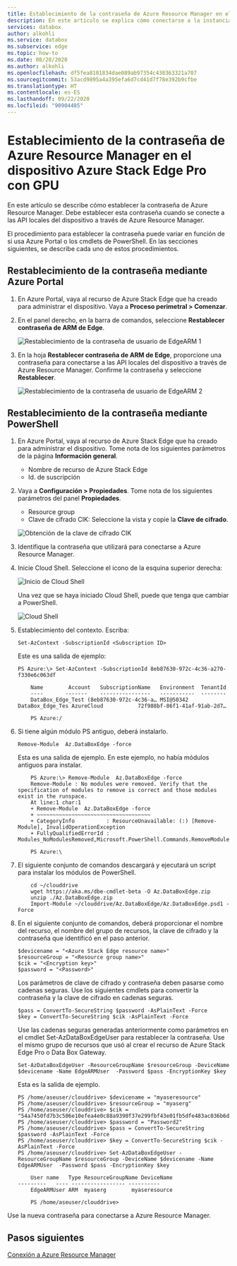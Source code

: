 ```yaml
---
title: Establecimiento de la contraseña de Azure Resource Manager en el dispositivo Azure Stack Edge Pro con GPU
description: En este artículo se explica cómo conectarse a la instancia de Azure Resource Manager que se ejecuta en Azure Stack Edge Pro con GPU a través de Azure PowerShell.
services: databox
author: alkohli
ms.service: databox
ms.subservice: edge
ms.topic: how-to
ms.date: 08/28/2020
ms.author: alkohli
ms.openlocfilehash: df5fea8101834dae089ab97354c438363321a707
ms.sourcegitcommit: 53acd9895a4a395efa6d7cd41d7f78e392b9cfbe
ms.translationtype: HT
ms.contentlocale: es-ES
ms.lasthandoff: 09/22/2020
ms.locfileid: "90904485"
---
```

# <a name="set-azure-resource-manager-password-on-azure-stack-edge-pro-gpu-device"></a>Establecimiento de la contraseña de Azure Resource Manager en el dispositivo Azure Stack Edge Pro con GPU

<!--[!INCLUDE [applies-to-skus](../../includes/azure-stack-edge-applies-to-all-sku.md)]-->

En este artículo se describe cómo establecer la contraseña de Azure Resource Manager. Debe establecer esta contraseña cuando se conecte a las API locales del dispositivo a través de Azure Resource Manager.

El procedimiento para establecer la contraseña puede variar en función de si usa Azure Portal o los cmdlets de PowerShell. En las secciones siguientes, se describe cada uno de estos procedimientos.


## <a name="reset-password-via-the-azure-portal"></a>Restablecimiento de la contraseña mediante Azure Portal

1. En Azure Portal, vaya al recurso de Azure Stack Edge que ha creado para administrar el dispositivo. Vaya a **Proceso perimetral > Comenzar**.

2. En el panel derecho, en la barra de comandos, seleccione **Restablecer contraseña de ARM de Edge**. 

    ![Restablecimiento de la contraseña de usuario de EdgeARM 1](media/azure-stack-edge-j-series-set-azure-resource-manager-password/set-edgearm-password-1.png)

3. En la hoja **Restablecer contraseña de ARM de Edge**, proporcione una contraseña para conectarse a las API locales del dispositivo a través de Azure Resource Manager. Confirme la contraseña y seleccione **Restablecer**.

    ![Restablecimiento de la contraseña de usuario de EdgeARM 2](media/azure-stack-edge-j-series-set-azure-resource-manager-password/set-edgearm-password-2.png)



## <a name="reset-password-via-powershell"></a>Restablecimiento de la contraseña mediante PowerShell

1. En Azure Portal, vaya al recurso de Azure Stack Edge que ha creado para administrar el dispositivo. Tome nota de los siguientes parámetros de la página **Información general**.

    - Nombre de recurso de Azure Stack Edge
    - Id. de suscripción

2. Vaya a **Configuración > Propiedades**. Tome nota de los siguientes parámetros del panel **Propiedades**.

    - Resource group
    - Clave de cifrado CIK: Seleccione la vista y copie la **Clave de cifrado**.

    ![Obtención de la clave de cifrado CIK](media/azure-stack-edge-j-series-set-azure-resource-manager-password/get-cik-portal.png)
 
3. Identifique la contraseña que utilizará para conectarse a Azure Resource Manager.

4. Inicie Cloud Shell. Seleccione el icono de la esquina superior derecha:

    ![Inicio de Cloud Shell](media/azure-stack-edge-j-series-set-azure-resource-manager-password/start-cloud-shell.png) 

    Una vez que se haya iniciado Cloud Shell, puede que tenga que cambiar a PowerShell.

    ![Cloud Shell](media/azure-stack-edge-j-series-set-azure-resource-manager-password/cloud-shell.png)   


5. Establecimiento del contexto. Escriba:

    `Set-AzContext -SubscriptionId <Subscription ID>`

    Este es una salida de ejemplo:

    
    ```azurepowershell
    PS Azure:\> Set-AzContext -SubscriptionId 8eb87630-972c-4c36-a270-f330e6c063df
    
        Name        Account   SubscriptionName   Environment  TenantId
        ----       -------    ----------------   -----------  --------
        DataBox_Edge_Test (8eb87630-972c-4c36-a… MSI@50342 DataBox_Edge_Tes AzureCloud           72f988bf-86f1-41af-91ab-2d7…
    
        PS Azure:/
    ```
    
5.  Si tiene algún módulo PS antiguo, deberá instalarlo.

    `Remove-Module  Az.DataBoxEdge -force`

    Esta es una salida de ejemplo. En este ejemplo, no había módulos antiguos para instalar.

    
    ```azurepowershell
        PS Azure:\> Remove-Module  Az.DataBoxEdge -force
        Remove-Module : No modules were removed. Verify that the specification of modules to remove is correct and those modules exist in the runspace.
        At line:1 char:1
        + Remove-Module  Az.DataBoxEdge -force
        + ~~~~~~~~~~~~~~~~~~~~~~~~~~~~~~~~~~~~
        + CategoryInfo          : ResourceUnavailable: (:) [Remove-Module], InvalidOperationException
        + FullyQualifiedErrorId : Modules_NoModulesRemoved,Microsoft.PowerShell.Commands.RemoveModuleCommand
    
        PS Azure:\
    ```

6. El siguiente conjunto de comandos descargará y ejecutará un script para instalar los módulos de PowerShell.
    
    ```azurepowershell
        cd ~/clouddrive
        wget https://aka.ms/dbe-cmdlet-beta -O Az.DataBoxEdge.zip
        unzip ./Az.DataBoxEdge.zip
        Import-Module ~/clouddrive/Az.DataBoxEdge/Az.DataBoxEdge.psd1 -Force
    ```

7. En el siguiente conjunto de comandos, deberá proporcionar el nombre del recurso, el nombre del grupo de recursos, la clave de cifrado y la contraseña que identificó en el paso anterior.

    ```azurepowershell
    $devicename = "<Azure Stack Edge resource name>"
    $resourceGroup = "<Resource group name>"
    $cik = "<Encryption key>"
    $password = "<Password>"
    ```
    Los parámetros de clave de cifrado y contraseña deben pasarse como cadenas seguras. Use los siguientes cmdlets para convertir la contraseña y la clave de cifrado en cadenas seguras.

    ```azurepowershell
    $pass = ConvertTo-SecureString $password -AsPlainText -Force
    $key = ConvertTo-SecureString $cik -AsPlainText -Force
    ```
    Use las cadenas seguras generadas anteriormente como parámetros en el cmdlet Set-AzDataBoxEdgeUser para restablecer la contraseña. Use el mismo grupo de recursos que usó al crear el recurso de Azure Stack Edge Pro o Data Box Gateway.

    ```azurepowershell
    Set-AzDataBoxEdgeUser -ResourceGroupName $resourceGroup -DeviceName $devicename -Name EdgeARMUser  -Password $pass -EncryptionKey $key
    ```
    Esta es la salida de ejemplo.
    
    ```azurepowershell
    PS /home/aseuser/clouddrive> $devicename = "myaseresource"
    PS /home/aseuser/clouddrive> $resourceGroup = "myaserg"
    PS /home/aseuser/clouddrive> $cik = "54a7450fd7b3c506e10efea4e0c88a9390f37e299fbf43e01fb5dfe483ac036b6d0f85a6246e1926e297f98c0ff84c20a57348c689eff179ce31571fc787ac0a"
    PS /home/aseuser/clouddrive> $password = "Password2"
    PS /home/aseuser/clouddrive> $pass = ConvertTo-SecureString $password -AsPlainText -Force
    PS /home/aseuser/clouddrive> $key = ConvertTo-SecureString $cik -AsPlainText -Force
    PS /home/aseuser/clouddrive> Set-AzDataBoxEdgeUser -ResourceGroupName $resourceGroup -DeviceName $devicename -Name EdgeARMUser  -Password $pass -EncryptionKey $key
    
        User name   Type ResourceGroupName DeviceName
    ---------   ---- ----------------- ----------
        EdgeARMUser ARM  myaserg        myaseresource
    
        PS /home/aseuser/clouddrive>
    ```
Use la nueva contraseña para conectarse a Azure Resource Manager.

## <a name="next-steps"></a>Pasos siguientes

[Conexión a Azure Resource Manager](azure-stack-edge-j-series-connect-resource-manager.md)
